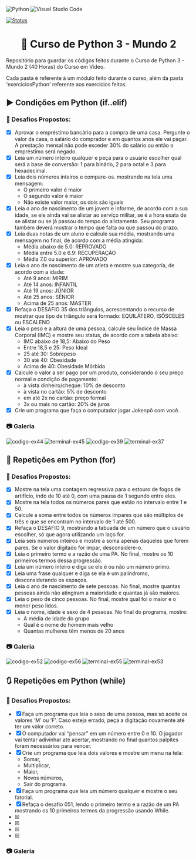![Python](https://img.shields.io/badge/python-3670A0?style=for-the-badge&logo=python&logoColor=ffdd54) ![Visual Studio Code](https://img.shields.io/badge/Visual%20Studio%20Code-0078d7.svg?style=for-the-badge&logo=visual-studio-code&logoColor=white)

[![Status](https://img.shields.io/badge/Status-Em%20Desenvolvimento-green)]()

<h1 align="center">🐍 Curso de Python 3 - Mundo 2</h1>
Repositório para guardar os códigos feitos durante o Curso de Python 3 - Mundo 2 (40 Horas) do Curso em Vídeo.

Cada pasta é referente à um módulo feito durante o curso, além da pasta 'exerciciosPython' referente aos exercícios feitos.

<h2>▶️ Condições em Python (if..elif)</h2>

<h3>🎯 Desafios Propostos:</h3>

- [X] Aprovar o empréstimo bancário para a compra de uma casa. Pergunte o valor da casa, o salário do comprador e em quantos anos ele vai pagar. A prestação mensal não pode exceder 30% do salário ou então o empréstimo será negado.
- [X] Leia um número inteiro qualquer e peça para o usuário escolher qual será a base de conversão: 1 para binário, 2 para octal e 3 para hexadecimal.
- [X] Leia dois números inteiros e compare-os. mostrando na tela uma mensagem:
    - O primeiro valor é maior
    - O segundo valor é maior
    - Não existe valor maior, os dois são iguais
- [X] Leia o ano de nascimento de um jovem e informe, de acordo com a sua idade, se ele ainda vai se alistar ao serviço militar, se é a hora exata de se alistar ou se já passou do tempo do alistamento. Seu programa também deverá mostrar o tempo que falta ou que passou do prazo.
- [X] Leia duas notas de um aluno e calcule sua média, mostrando uma mensagem no final, de acordo com a média atingida:
    - Média abaixo de 5.0: REPROVADO
    - Média entre 5.0 e 6.9: RECUPERAÇÃO
    - Média 7.0 ou superior: APROVADO
- [X] Leia o ano de nascimento de um atleta e mostre sua categoria, de acordo com a idade:
    - Até 9 anos: MIRIM
    - Até 14 anos: INFANTIL
    - Até 19 anos: JÚNIOR
    - Até 25 anos: SÊNIOR
    - Acima de 25 anos: MASTER
- [X] Refaça o DESAFIO 35 dos triângulos, acrescentando o recurso de mostrar que tipo de triângulo será formado: EQUILÁTERO, ISÓSCELES ou ESCALENO
- [X] Leia o peso e a altura de uma pessoa, calcule seu Índice de Massa Corporal (IMC) e mostre seu status, de acordo com a tabela abaixo:
    - IMC abaixo de 18,5: Abaixo do Peso
    - Entre 18,5 e 25: Peso Ideal
    - 25 até 30: Sobrepeso
    - 30 até 40: Obesidade
    - Acima de 40: Obesidade Mórbida
- [X] Calcule o valor a ser pago por um produto, considerando o seu preço normal e condição de pagamento:
    - à vista dinheiro/cheque: 10% de desconto
    - à vista no cartão: 5% de desconto
    - em até 2x no cartão: preço formal 
    - 3x ou mais no cartão: 20% de juros
- [X] Crie um programa que faça o computador jogar Jokenpô com você.
    
<h3>📷 Galeria</h3>

![codigo-ex44](https://user-images.githubusercontent.com/85349959/188669264-aa7dc881-d4d0-4745-a1e6-8b60b170530f.png) ![terminal-ex45](https://user-images.githubusercontent.com/85349959/188669401-538293d6-7a05-465a-b116-8dddd0a4d603.png)
![codigo-ex39](https://user-images.githubusercontent.com/85349959/188669666-505a8772-d179-4b55-8490-757125283b30.png)
![terminal-ex37](https://user-images.githubusercontent.com/85349959/188669960-557dc72f-1efe-4b29-9ba0-3ccaad3c5912.png)

<h2>🔁 Repetições em Python (for)</h2>

<h3>🎯 Desafios Propostos:</h3>

- [X] Mostre na tela uma contagem regressiva para o estouro de fogos de artifício, indo de 10 até 0, com uma pausa de 1 segundo entre eles.
- [X] Mostre na tela todos os números pares que estão no intervalo entre 1 e 50.
- [X] Calcule a soma entre todos os números ímpares que são múltiplos de três e que se encontram no intervalo de 1 até 500.
- [X] Refaça o DESAFIO 9, mostrando a tabuada de um número que o usuário escolher, só que agora utilizando um laço for.
- [X] Leia seis números inteiros e mostre a soma apenas daqueles que forem pares. Se o valor digitado for ímpar, desconsidere-o.
- [X] Leia o primeiro termo e a razão de uma PA. No final, mostre os 10 primeiros termos dessa progressão.
- [X] Leia um número inteiro e diga se ele é ou não um número primo.
- [X] Leia uma frase qualquer e diga se ela é um palíndromo, desconsiderando os espaços.
- [X] Leia o ano de nascimento de sete pessoas. No final, mostre quantas pessoas ainda não atingiram a maioridade e quantas já são maiores.
- [X] Leia o peso de cinco pessoas. No final, mostre qual foi o maior e o menor peso lidos.
- [X] Leia o nome, idade e sexo de 4 pessoas. No final do programa, mostre:
    - A média de idade do grupo
    - Qual é o nome do homem mais velho
    - Quantas mulheres têm menos de 20 anos
    
<h3>📷 Galeria</h3>

![codigo-ex52](https://user-images.githubusercontent.com/85349959/189679843-fd74ffdc-c070-4866-9977-e0ebb27159a2.png)
![codigo-ex56](https://user-images.githubusercontent.com/85349959/189679462-95163953-37d0-4b37-8276-4a88a2a11de7.png)
![terminal-ex55](https://user-images.githubusercontent.com/85349959/189680071-48b0fb1e-7836-4451-a773-f073d291aef8.png)
![terminal-ex53](https://user-images.githubusercontent.com/85349959/189679680-bbb3a368-fef9-4620-8f17-6211d6833d12.png)

<h2>🔃 Repetições em Python (while)</h2>

<h3>🎯 Desafios Propostos:</h3>

- [X] Faça um programa que leia o sexo de uma pessoa, mas só aceite os valores ‘M’ ou ‘F’. Caso esteja errado, peça a digitação novamente até ter um valor correto.
- [X] O computador vai “pensar” em um número entre 0 e 10. O jogador vai tentar adivinhar até acertar, mostrando no final quantos palpites foram necessários para vencer.
- [X] Crie um programa que leia dois valores e mostre um menu na tela:
    - Somar,
    - Multiplicar,
    - Maior,
    - Novos números,
    - Sair do programa.
- [X] Faça um programa que leia um número qualquer e mostre o seu fatorial.
- [X] Refaça o desafio 051, lendo o primeiro termo e a razão de um PA mostrando os 10 primeiros termos da progressão usando While.
- [X]
- [X]
- [X]
- [X]

<h3>📷 Galeria</h3>
